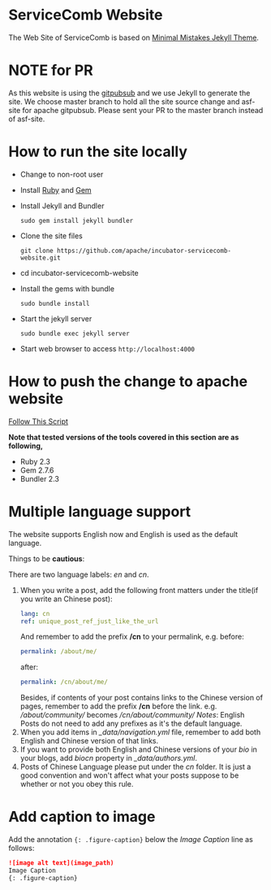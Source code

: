 # ServiceComb Website
The Web Site of ServiceComb is based on [Minimal Mistakes Jekyll Theme](https://mmistakes.github.io/minimal-mistakes/).

# NOTE for PR
As this website is using the [gitpubsub](https://www.apache.org/dev/project-site.html) and we use Jekyll to generate the site.
We choose master branch to hold all the site source change and asf-site for apache gitpubsub.
Please sent your PR to the master branch instead of asf-site.

# How to run the site locally   
*  Change to non-root user  

*  Install [Ruby](https://www.ruby-lang.org/en/downloads/) and [Gem](https://rubygems.org/)   

*  Install Jekyll and Bundler   

   `sudo gem install jekyll bundler`  

*  Clone the site files

   `git clone https://github.com/apache/incubator-servicecomb-website.git`

* cd incubator-servicecomb-website

*  Install the gems with bundle

   `sudo bundle install`

*  Start the jekyll server

   `sudo bundle exec jekyll server`

*  Start web browser to access `http://localhost:4000` 

# How to push the change to apache website

[Follow This Script](script/release.sh)

**Note that tested versions of the tools covered in this section are as following,**    

*  Ruby 2.3  
*  Gem 2.7.6   
*  Bundler 2.3   

# Multiple language support
The website supports English now and English is used as the default language.

Things to be **cautious**:

There are two language labels: *en* and *cn*.

1. When you write a post, add the following front matters under the title(if you write an Chinese post):
   ```yml
   lang: cn
   ref: unique_post_ref_just_like_the_url
   ```
   And remember to add the prefix **/cn** to your permalink, e.g.
   before:
   ```yml
   permalink: /about/me/
   ```
   after:    
   ```yml
   permalink: /cn/about/me/
   ```
   Besides, if contents of your post contains links to the Chinese version of pages, remember to add the
   prefix **/cn** before the link. e.g. */about/community/* becomes */cn/about/community/*
   *Notes*: English Posts do not need to add any prefixes as it's the default language.
2. When you add items in *_data/navigation.yml* file, remember to add both English and Chinese version of that links.
3. If you want to provide both English and Chinese versions of your *bio* in your blogs, add *biocn* property in *_data/authors.yml*.
4. Posts of Chinese Language please put under the *cn* folder. It is just a good convention and won't affect what your posts suppose to be whether or not you obey this rule.

# Add caption to image
Add the annotation `{: .figure-caption}` below the *Image Caption* line as follows:
```markdown
![image alt text](image_path)
Image Caption
{: .figure-caption}
```
